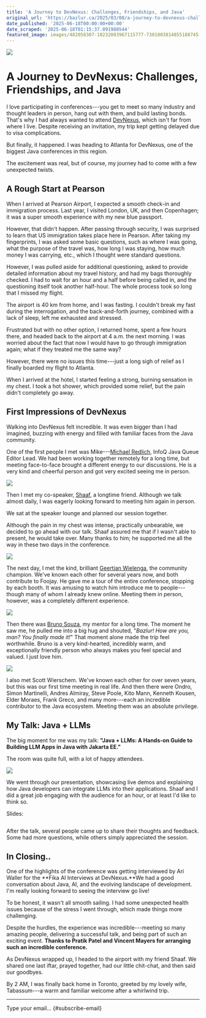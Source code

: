```yaml
---
title: 'A Journey to DevNexus: Challenges, Friendships, and Java'
original_url: 'https://bazlur.ca/2025/03/08/a-journey-to-devnexus-challenges-friendships-and-java/'
date_published: '2025-06-18T00:00:00+00:00'
date_scraped: '2025-06-18T01:15:37.091988544'
featured_image: images/482058307-10232003967115777-7301803814855188745-n.jpg
---
```


![](images/482058307-10232003967115777-7301803814855188745-n.jpg)

A Journey to DevNexus: Challenges, Friendships, and Java
========================================================

I love participating in conferences---you get to meet so many industry and thought leaders in person, hang out with them, and build lasting bonds. That's why I had always wanted to attend [DevNexus](https://devnexus.com/), which isn't far from where I live. Despite receiving an invitation, my trip kept getting delayed due to visa complications.

But finally, it happened. I was heading to Atlanta for DevNexus, one of the biggest Java conferences in this region.

The excitement was real, but of course, my journey had to come with a few unexpected twists.

A Rough Start at Pearson
------------------------

When I arrived at Pearson Airport, I expected a smooth check-in and immigration process. Last year, I visited London, UK, and then Copenhagen; it was a super smooth experience with my new blue passport.

However, that didn't happen. After passing through security, I was surprised to learn that US immigration takes place here in Pearson. After taking my fingerprints, I was asked some basic questions, such as where I was going, what the purpose of the travel was, how long I was staying, how much money I was carrying, etc., which I thought were standard questions.

However, I was pulled aside for additional questioning, asked to provide detailed information about my travel history, and had my bags thoroughly checked. I had to wait for an hour and a half before being called in, and the questioning itself took another half-hour. The whole process took so long that I missed my flight.

The airport is 40 km from home, and I was fasting. I couldn't break my fast during the interrogation, and the back-and-forth journey, combined with a lack of sleep, left me exhausted and stressed.

Frustrated but with no other option, I returned home, spent a few hours there, and headed back to the airport at 4 a.m. the next morning. I was worried about the fact that now I would have to go through immigration again; what if they treated me the same way?

However, there were no issues this time---just a long sigh of relief as I finally boarded my flight to Atlanta.

When I arrived at the hotel, I started feeling a strong, burning sensation in my chest. I took a hot shower, which provided some relief, but the pain didn't completely go away.

First Impressions of DevNexus
-----------------------------

Walking into DevNexus felt incredible. It was even bigger than I had imagined, buzzing with energy and filled with familiar faces from the Java community.

One of the first people I met was Mike---[Michael Redlich](https://www.linkedin.com/in/michael-redlich-13a966/), InfoQ Java Queue Editor Lead. We had been working together remotely for a long time, but meeting face-to-face brought a different energy to our discussions. He is a very kind and cheerful person and got very excited seeing me in person.

![](images/482060541-10232003983436185-1689339836780441743-n.jpg)

Then I met my co-speaker, [Shaaf](https://www.linkedin.com/in/shaaf/), a longtime friend. Although we talk almost daily, I was eagerly looking forward to meeting him again in person.

We sat at the speaker lounge and planned our session together.

Although the pain in my chest was intense, practically unbearable, we decided to go ahead with our talk. Shaaf assured me that if I wasn't able to present, he would take over. Many thanks to him; he supported me all the way in these two days in the conference.

![](images/481778775-10232003985396234-4098633525676175712-n.jpg)

The next day, I met the kind, brilliant [Geertjan Wielenga](https://www.linkedin.com/in/geertjanwielenga/), the community champion. We've known each other for several years now, and both contribute to Foojay. He gave me a tour of the entire conference, stopping by each booth. It was amusing to watch him introduce me to people---though many of whom I already knew online. Meeting them in person, however, was a completely different experience.

![](images/481826777-10232003995436485-8105262452812861320-n.jpg)

Then there was [Bruno Souza](https://www.linkedin.com/in/brjavaman/), my mentor for a long time. The moment he saw me, he pulled me into a big hug and shouted, "*Bazlur! How are you, man? You finally made it!*" That moment alone made the trip feel worthwhile. Bruno is a very kind-hearted, incredibly warm, and exceptionally friendly person who always makes you feel special and valued. I just love him.

![](images/483917294-10232071615806952-8672895136015387568-n.jpg)

I also met Scott Wierschem. We've known each other for over seven years, but this was our first time meeting in real life. And then there were Ondro, Simon Martinelli, Andres Almiray, Steve Poole, Kito Mann, Kenneth Kousen, Elder Moraes, Frank Greco, and many more---each an incredible contributor to the Java ecosystem. Meeting them was an absolute privilege.

My Talk: Java + LLMs
--------------------

The big moment for me was my talk: **"Java + LLMs: A Hands-on Guide to Building LLM Apps in Java with Jakarta EE."**

The room was quite full, with a lot of happy attendees.

![](images/whatsapp-image-2025-03-08-at-4.19.37-am.jpeg)

We went through our presentation, showcasing live demos and explaining how Java developers can integrate LLMs into their applications. Shaaf and I did a great job engaging with the audience for an hour, or at least I'd like to think so.

Slides:

```

```

After the talk, several people came up to share their thoughts and feedback. Some had more questions, while others simply appreciated the session.

In Closing..
------------

One of the highlights of the conference was getting interviewed by Ari Waller for the **Fika AI Interviews at DevNexus.**We had a good conversation about Java, AI, and the evolving landscape of development. I'm really looking forward to seeing the interview go live!

To be honest, it wasn't all smooth sailing. I had some unexpected health issues because of the stress I went through, which made things more challenging.

Despite the hurdles, the experience was incredible---meeting so many amazing people, delivering a successful talk, and being part of such an exciting event. **Thanks to Pratik Patel and Vincent Mayers for arranging such an incredible conference.**

As DevNexus wrapped up, I headed to the airport with my friend Shaaf. We shared one last iftar, prayed together, had our little chit-chat, and then said our goodbyes.

By 2 AM, I was finally back home in Toronto, greeted by my lovely wife, Tabassum---a warm and familiar welcome after a whirlwind trip.  

*** ** * ** ***

Type your email... {#subscribe-email}
